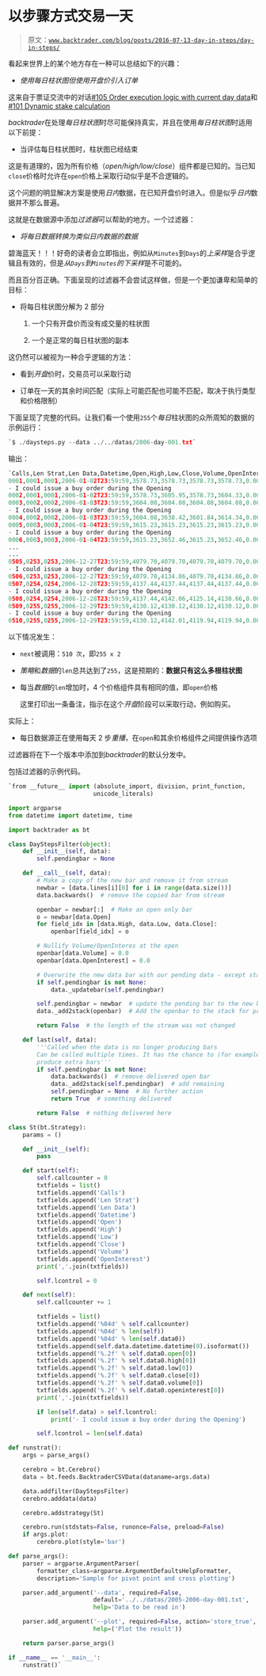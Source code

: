 # 以步骤方式交易一天

> 原文：[`www.backtrader.com/blog/posts/2016-07-13-day-in-steps/day-in-steps/`](https://www.backtrader.com/blog/posts/2016-07-13-day-in-steps/day-in-steps/)

看起来世界上的某个地方存在一种可以总结如下的兴趣：

+   *使用每日柱状图但使用开盘价引入订单*

这来自于票证交流中的对话[#105 Order execution logic with current day data](https://github.com/mementum/backtrader/issues/105)和[#101 Dynamic stake calculation](https://github.com/mementum/backtrader/issues/101)

*backtrader*在处理*每日柱状图*时尽可能保持真实，并且在使用*每日柱状图*时适用以下前提：

+   当评估每日柱状图时，柱状图已经结束

这是有道理的，因为所有价格（*open/high/low/close*）组件都是已知的。当已知`close`价格时允许在`open`价格上采取行动似乎是不合逻辑的。

这个问题的明显解决方案是使用*日内*数据，在已知开盘价时进入。但是似乎*日内*数据并不那么普遍。

这就是在数据源中添加*过滤器*可以帮助的地方。一个过滤器：

+   *将每日数据转换为类似日内数据的数据*

碧海蓝天！！！好奇的读者会立即指出，例如从`Minutes`到`Days`的*上采样*是合乎逻辑且有效的，但是*从`Days`到`Minutes`的下采样*是不可能的。

而且百分百正确。下面呈现的过滤器不会尝试这样做，但是一个更加谦卑和简单的目标：

+   将每日柱状图分解为 2 部分

    1.  一个只有开盘价而没有成交量的柱状图

    1.  一个是正常的每日柱状图的副本

这仍然可以被视为一种合乎逻辑的方法：

+   看到*开盘*价时，交易员可以采取行动

+   订单在一天的其余时间匹配（实际上可能匹配也可能不匹配，取决于执行类型和价格限制）

下面呈现了完整的代码。让我们看一个使用`255`个*每日*柱状图的众所周知的数据的示例运行：

```py
`$ ./daysteps.py --data ../../datas/2006-day-001.txt` 
```

输出：

```py
`Calls,Len Strat,Len Data,Datetime,Open,High,Low,Close,Volume,OpenInterest
0001,0001,0001,2006-01-02T23:59:59,3578.73,3578.73,3578.73,3578.73,0.00,0.00
- I could issue a buy order during the Opening
0002,0001,0001,2006-01-02T23:59:59,3578.73,3605.95,3578.73,3604.33,0.00,0.00
0003,0002,0002,2006-01-03T23:59:59,3604.08,3604.08,3604.08,3604.08,0.00,0.00
- I could issue a buy order during the Opening
0004,0002,0002,2006-01-03T23:59:59,3604.08,3638.42,3601.84,3614.34,0.00,0.00
0005,0003,0003,2006-01-04T23:59:59,3615.23,3615.23,3615.23,3615.23,0.00,0.00
- I could issue a buy order during the Opening
0006,0003,0003,2006-01-04T23:59:59,3615.23,3652.46,3615.23,3652.46,0.00,0.00
...
...
0505,0253,0253,2006-12-27T23:59:59,4079.70,4079.70,4079.70,4079.70,0.00,0.00
- I could issue a buy order during the Opening
0506,0253,0253,2006-12-27T23:59:59,4079.70,4134.86,4079.70,4134.86,0.00,0.00
0507,0254,0254,2006-12-28T23:59:59,4137.44,4137.44,4137.44,4137.44,0.00,0.00
- I could issue a buy order during the Opening
0508,0254,0254,2006-12-28T23:59:59,4137.44,4142.06,4125.14,4130.66,0.00,0.00
0509,0255,0255,2006-12-29T23:59:59,4130.12,4130.12,4130.12,4130.12,0.00,0.00
- I could issue a buy order during the Opening
0510,0255,0255,2006-12-29T23:59:59,4130.12,4142.01,4119.94,4119.94,0.00,0.00` 
```

以下情况发生：

+   `next`被调用：`510 次`，即`255 x 2`

+   *策略*和*数据*的`len`总共达到了`255`，这是预期的：**数据只有这么多根柱状图**

+   每当*数据*的`len`增加时，4 个价格组件具有相同的值，即`open`价格

    这里打印出一条备注，指示在这个*开盘*阶段可以采取行动，例如购买。

实际上：

+   每日数据源正在使用每天 2 步*重播*，在`open`和其余价格组件之间提供操作选项

过滤器将在下一个版本中添加到*backtrader*的默认分发中。

包括过滤器的示例代码。

```py
`from __future__ import (absolute_import, division, print_function,
                        unicode_literals)

import argparse
from datetime import datetime, time

import backtrader as bt

class DayStepsFilter(object):
    def __init__(self, data):
        self.pendingbar = None

    def __call__(self, data):
        # Make a copy of the new bar and remove it from stream
        newbar = [data.lines[i][0] for i in range(data.size())]
        data.backwards()  # remove the copied bar from stream

        openbar = newbar[:]  # Make an open only bar
        o = newbar[data.Open]
        for field_idx in [data.High, data.Low, data.Close]:
            openbar[field_idx] = o

        # Nullify Volume/OpenInteres at the open
        openbar[data.Volume] = 0.0
        openbar[data.OpenInterest] = 0.0

        # Overwrite the new data bar with our pending data - except start point
        if self.pendingbar is not None:
            data._updatebar(self.pendingbar)

        self.pendingbar = newbar  # update the pending bar to the new bar
        data._add2stack(openbar)  # Add the openbar to the stack for processing

        return False  # the length of the stream was not changed

    def last(self, data):
        '''Called when the data is no longer producing bars
        Can be called multiple times. It has the chance to (for example)
        produce extra bars'''
        if self.pendingbar is not None:
            data.backwards()  # remove delivered open bar
            data._add2stack(self.pendingbar)  # add remaining
            self.pendingbar = None  # No further action
            return True  # something delivered

        return False  # nothing delivered here

class St(bt.Strategy):
    params = ()

    def __init__(self):
        pass

    def start(self):
        self.callcounter = 0
        txtfields = list()
        txtfields.append('Calls')
        txtfields.append('Len Strat')
        txtfields.append('Len Data')
        txtfields.append('Datetime')
        txtfields.append('Open')
        txtfields.append('High')
        txtfields.append('Low')
        txtfields.append('Close')
        txtfields.append('Volume')
        txtfields.append('OpenInterest')
        print(','.join(txtfields))

        self.lcontrol = 0

    def next(self):
        self.callcounter += 1

        txtfields = list()
        txtfields.append('%04d' % self.callcounter)
        txtfields.append('%04d' % len(self))
        txtfields.append('%04d' % len(self.data0))
        txtfields.append(self.data.datetime.datetime(0).isoformat())
        txtfields.append('%.2f' % self.data0.open[0])
        txtfields.append('%.2f' % self.data0.high[0])
        txtfields.append('%.2f' % self.data0.low[0])
        txtfields.append('%.2f' % self.data0.close[0])
        txtfields.append('%.2f' % self.data0.volume[0])
        txtfields.append('%.2f' % self.data0.openinterest[0])
        print(','.join(txtfields))

        if len(self.data) > self.lcontrol:
            print('- I could issue a buy order during the Opening')

        self.lcontrol = len(self.data)

def runstrat():
    args = parse_args()

    cerebro = bt.Cerebro()
    data = bt.feeds.BacktraderCSVData(dataname=args.data)

    data.addfilter(DayStepsFilter)
    cerebro.adddata(data)

    cerebro.addstrategy(St)

    cerebro.run(stdstats=False, runonce=False, preload=False)
    if args.plot:
        cerebro.plot(style='bar')

def parse_args():
    parser = argparse.ArgumentParser(
        formatter_class=argparse.ArgumentDefaultsHelpFormatter,
        description='Sample for pivot point and cross plotting')

    parser.add_argument('--data', required=False,
                        default='../../datas/2005-2006-day-001.txt',
                        help='Data to be read in')

    parser.add_argument('--plot', required=False, action='store_true',
                        help=('Plot the result'))

    return parser.parse_args()

if __name__ == '__main__':
    runstrat()` 
```
